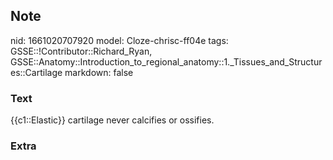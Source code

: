 ## Note
nid: 1661020707920
model: Cloze-chrisc-ff04e
tags: GSSE::!Contributor::Richard_Ryan, GSSE::Anatomy::Introduction_to_regional_anatomy::1._Tissues_and_Structures::Cartilage
markdown: false

### Text
<div class='toggle'>
  {{c1::Elastic}} cartilage never calcifies or ossifies.
</div>

### Extra

